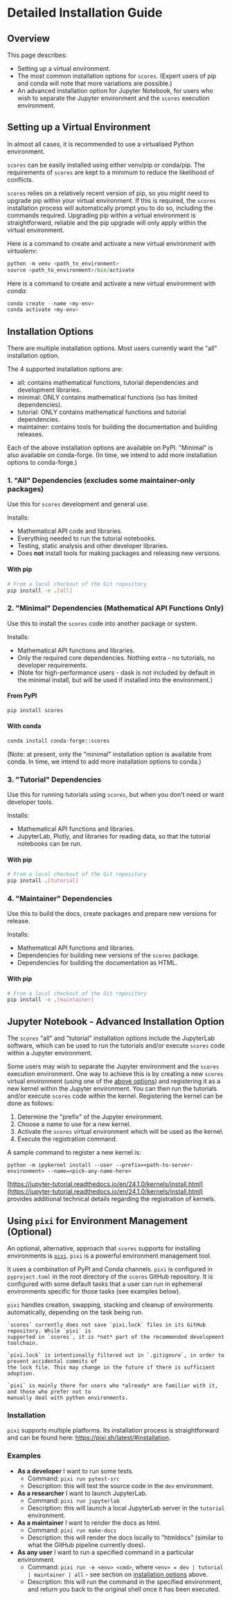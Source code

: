 # Detailed Installation Guide

## Overview

This page describes:

- Setting up a virtual environment.
- The most common installation options for `scores`. (Expert users of pip and conda will note that more variations are possible.)
- An advanced installation option for Jupyter Notebook, for users who wish to separate the Jupyter environment and the `scores` execution environment.

## Setting up a Virtual Environment

In almost all cases, it is recommended to use a virtualised Python environment. 

`scores` can be easily installed using either venv/pip or conda/pip. The requirements of `scores` are kept to a minimum to reduce the likelihood of conflicts. 

`scores` relies on a relatively recent version of pip, so you might need to upgrade pip within your virtual environment. If this is required, the `scores` installation process will automatically prompt you to do so, including the commands required. Upgrading pip within a virtual environment is straightforward, reliable and the pip upgrade will only apply within the virtual environment.

Here is a command to create and activate a new virtual environment with *virtualenv*:

```py
python -m venv <path_to_environment>
source <path_to_environment>/bin/activate
```

Here is a command to create and activate a new virtual environment with *conda*:
```py
conda create --name <my-env>
conda activate <my-env>
```

## Installation Options

There are multiple installation options. Most users currently want the "all" installation option. 

The 4 supported installation options are:

- all: contains mathematical functions, tutorial dependencies and development libraries. 
- minimal: ONLY contains mathematical functions (so has limited dependencies). 
- tutorial: ONLY contains mathematical functions and tutorial dependencies. 
- maintainer: contains tools for building the documentation and building releases. 

Each of the above installation options are available on PyPI. "Minimal" is also available on conda-forge. (In time, we intend to add more installation options to conda-forge.)

### 1. "All" Dependencies (excludes some maintainer-only packages)

Use this for `scores` development and general use.

Installs:
* Mathematical API code and libraries.
* Everything needed to run the tutorial notebooks.
* Testing, static analysis and other developer libraries.
* Does **not** install tools for making packages and releasing new versions.

#### With pip

```bash
# From a local checkout of the Git repository
pip install -e .[all]
```

### 2. "Minimal" Dependencies (Mathematical API Functions Only)
Use this to install the `scores` code into another package or system.

Installs:
* Mathematical API functions and libraries.
* Only the required core dependencies. Nothing extra - no tutorials, no developer requirements.
* (Note for high-performance users - dask is not included by default in the minimal install, but will be used if installed into the environment.)

#### From PyPI

```bash
pip install scores
```
#### With conda

```bash
conda install conda-forge::scores
```

(Note: at present, only the "minimal" installation option is available from conda. In time, we intend to add more installation options to conda.)

### 3. "Tutorial" Dependencies
Use this for running tutorials using `scores`, but when you don't need or want developer tools.

Installs:
* Mathematical API functions and libraries.
* JupyterLab, Plotly, and libraries for reading data, so that the tutorial notebooks can be run.

#### With pip 

```bash
# From a local checkout of the Git repository
pip install .[tutorial]
```

### 4. "Maintainer" Dependencies
Use this to build the docs, create packages and prepare new versions for release.

Installs:
* Mathematical API functions and libraries.
* Dependencies for building new versions of the `scores` package.
* Dependencies for building the documentation as HTML.

#### With pip

```bash
# From a local checkout of the Git repository
pip install -e .[maintainer]
```

## Jupyter Notebook - Advanced Installation Option

The `scores` "all" and "tutorial" installation options include the JupyterLab software, which can be used to run the tutorials and/or execute `scores` code within a Jupyter environment. 

Some users may wish to separate the Jupyter environment and the `scores` execution environment. One way to achieve this is by creating a new `scores` virtual environment (using one of the [above options](#setting-up-a-virtual-environment)) and registering it as a new kernel within the Jupyter environment. You can then run the tutorials and/or execute `scores` code within the kernel. Registering the kernel can be done as follows:

1. Determine the "prefix" of the Jupyter environment. 
2. Choose a name to use for a new kernel.
3. Activate the `scores` virtual environment which will be used as the kernel.
4. Execute the registration command.

A sample command to register a new kernel is:

`python -m ipykernel install --user --prefix=<path-to-server-environment> --name=<pick-any-name-here>`

[https://jupyter-tutorial.readthedocs.io/en/24.1.0/kernels/install.html](https://jupyter-tutorial.readthedocs.io/en/24.1.0/kernels/install.html) provides additional technical details regarding the registration of kernels.

## Using `pixi` for Environment Management (Optional)

An optional, alternative, approach that `scores` supports for installing environments is [`pixi`](https://pixi.sh/latest/).
`pixi` is a powerful environment management tool.

It uses a combination of PyPI and Conda channels. `pixi` is configured in `pyproject.toml` in the
root directory of the `scores` GitHub repository. It is configured with some default tasks that a
user can run in ephemeral environments specific for those tasks (see examples below).

`pixi` handles creation, swapping, stacking and cleanup of environments automatically, depending on
the task being run.

```{note}
`scores` currently does not save `pixi.lock` files in its GitHub repository. While `pixi` is
supported in `scores`, it is *not* part of the recommended development toolchain.

`pixi.lock` is intentionally filtered out in `.gitignore`, in order to prevent accidental commits of
the lock file. This may change in the future if there is sufficient adoption.

`pixi` is mainly there for users who *already* are familiar with it, and those who prefer not to
manually deal with python environments.
```

### Installation

`pixi` supports multiple platforms. Its installation process is straightforward and can be found
here: <https://pixi.sh/latest/#installation>.

### Examples

- **As a developer** I want to run some tests.
   - Command: `pixi run pytest-src`
   - Description: this will test the source code in the `dev` environment.
- **As a researcher** I want to launch JupyterLab.
  - Command: `pixi run jupyterlab`
  - Description: this will launch a local JupyterLab server in the `tutorial` environment.
- **As a maintainer** I want to render the docs as html.
  - Command:  `pixi run make-docs`
  - Description: this will render the docs locally to "htmldocs" (similar to what the GitHub
    pipeline currently does).
- **As any user** I want to run a specified command in a particular environment.
  - Command: `pixi run -e <env> <cmd>`, where `<env> = dev | tutorial | maintainer | all` - see
    section on [installation options](#installation-options) above.
  - Description: this will run the command in the specified environment, and return you back to the
    original shell once it has been executed.

